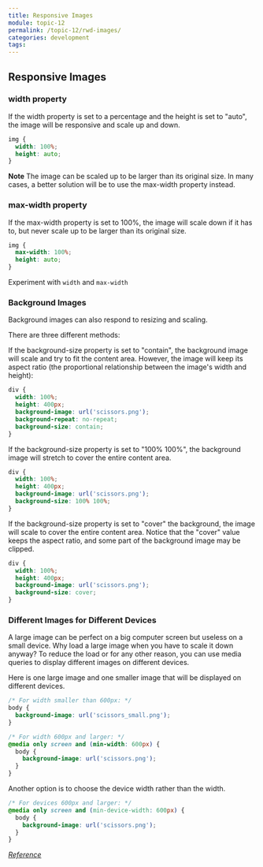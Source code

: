 ```yaml
---
title: Responsive Images
module: topic-12
permalink: /topic-12/rwd-images/
categories: development
tags:
---
```


<div class="divider-heading"></div>

## Responsive Images

### width property

If the width property is set to a percentage and the height is set to "auto", the image will be responsive and scale up and down.

```css
img {
  width: 100%;
  height: auto;
}
```

**Note** The image can be scaled up to be larger than its original size. In many cases, a better solution will be to use the max-width property instead.

### max-width property

If the max-width property is set to 100%, the image will scale down if it has to, but never scale up to be larger than its original size.

```css
img {
  max-width: 100%;
  height: auto;
}
```

Experiment with `width` and `max-width`

<div class="codepen-embed">
  <p data-height="600" data-theme-id="30567" data-slug-hash="JjKazJq" data-default-tab="css,result" data-user="retrog4m3r" data-embed-version="2" data-pen-title="Media Queries" class="codepen"></p>
</div>


### Background Images

Background images can also respond to resizing and scaling.

There are three different methods:

If the background-size property is set to "contain", the background image will scale and try to fit the content area. However, the image will keep its aspect ratio (the proportional relationship between the image's width and height):

```css
div {
  width: 100%;
  height: 400px;
  background-image: url('scissors.png');
  background-repeat: no-repeat;
  background-size: contain;
}
```

<div class="codepen-embed">
  <p data-height="600" data-theme-id="30567" data-slug-hash="gOMBgRr" data-default-tab="css,result" data-user="retrog4m3r" data-embed-version="2" data-pen-title="div background-size:contain" class="codepen"></p>
</div>

If the background-size property is set to "100% 100%", the background image will stretch to cover the entire content area.

```css
div {
  width: 100%;
  height: 400px;
  background-image: url('scissors.png');
  background-size: 100% 100%;
}
```

<div class="codepen-embed">
  <p data-height="600" data-theme-id="30567" data-slug-hash="JjKmEJz" data-default-tab="css,result" data-user="retrog4m3r" data-embed-version="2" data-pen-title="div background-size:100 100" class="codepen"></p>
</div>

If the background-size property is set to "cover" the background, the image will scale to cover the entire content area. Notice that the "cover" value keeps the aspect ratio, and some part of the background image may be clipped.

```css
div {
  width: 100%;
  height: 400px;
  background-image: url('scissors.png');
  background-size: cover;
}
```

<div class="codepen-embed">
  <p data-height="600" data-theme-id="30567" data-slug-hash="dyXgNRx" data-default-tab="css,result" data-user="retrog4m3r" data-embed-version="2" data-pen-title="div background-size:100 100" class="codepen"></p>
</div>

### Different Images for Different Devices

A large image can be perfect on a big computer screen but useless on a small device. Why load a large image when you have to scale it down anyway? To reduce the load or for any other reason, you can use media queries to display different images on different devices.

Here is one large image and one smaller image that will be displayed on different devices.

```css
/* For width smaller than 600px: */
body {
  background-image: url('scissors_small.png');
}

/* For width 600px and larger: */
@media only screen and (min-width: 600px) {
  body {
    background-image: url('scissors.png');
  }
}
```

<div class="codepen-embed">
  <p data-height="600" data-theme-id="30567" data-slug-hash="gOMdEzg" data-default-tab="css,result" data-user="retrog4m3r" data-embed-version="2" data-pen-title="Background Images" class="codepen"></p>
</div>


Another option is to choose the device width rather than the width.

```css
/* For devices 600px and larger: */
@media only screen and (min-device-width: 600px) {
  body {
    background-image: url('scissors.png');
  }
}
```

<a href="https://www.w3schools.com/css/css_rwd_images.asp" target="_new"><em>Reference</em></a>
